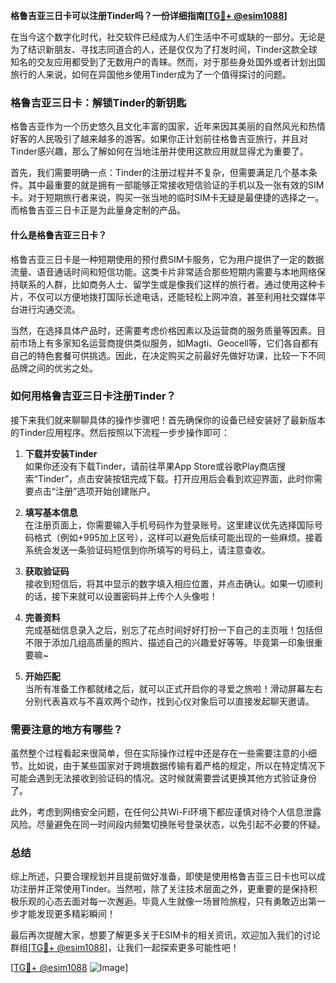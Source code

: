 **格鲁吉亚三日卡可以注册Tinder吗？一份详细指南[[TG💪+ @esim1088](https://t.me/s/esim1088)]**

在当今这个数字化时代，社交软件已经成为人们生活中不可或缺的一部分。无论是为了结识新朋友、寻找志同道合的人，还是仅仅为了打发时间，Tinder这款全球知名的交友应用都受到了无数用户的青睐。然而，对于那些身处国外或者计划出国旅行的人来说，如何在异国他乡使用Tinder成为了一个值得探讨的问题。

### 格鲁吉亚三日卡：解锁Tinder的新钥匙

格鲁吉亚作为一个历史悠久且文化丰富的国家，近年来因其美丽的自然风光和热情好客的人民吸引了越来越多的游客。如果你正计划前往格鲁吉亚旅行，并且对Tinder感兴趣，那么了解如何在当地注册并使用这款应用就显得尤为重要了。

首先，我们需要明确一点：Tinder的注册过程并不复杂，但需要满足几个基本条件。其中最重要的就是拥有一部能够正常接收短信验证的手机以及一张有效的SIM卡。对于短期旅行者来说，购买一张当地的临时SIM卡无疑是最便捷的选择之一。而格鲁吉亚三日卡正是为此量身定制的产品。

#### 什么是格鲁吉亚三日卡？

格鲁吉亚三日卡是一种短期使用的预付费SIM卡服务，它为用户提供了一定的数据流量、语音通话时间和短信功能。这类卡片非常适合那些短期内需要与本地网络保持联系的人群，比如商务人士、留学生或是像我们这样的旅行者。通过使用这种卡片，不仅可以方便地拨打国际长途电话，还能轻松上网冲浪，甚至利用社交媒体平台进行沟通交流。

当然，在选择具体产品时，还需要考虑价格因素以及运营商的服务质量等因素。目前市场上有多家知名运营商提供类似服务，如Magti、Geocell等，它们各自都有自己的特色套餐可供挑选。因此，在决定购买之前最好先做好功课，比较一下不同品牌之间的优劣之处。

### 如何用格鲁吉亚三日卡注册Tinder？

接下来我们就来聊聊具体的操作步骤吧！首先确保你的设备已经安装好了最新版本的Tinder应用程序。然后按照以下流程一步步操作即可：

1. **下载并安装Tinder**  
   如果你还没有下载Tinder，请前往苹果App Store或谷歌Play商店搜索“Tinder”，点击安装按钮完成下载。打开应用后会看到欢迎界面，此时你需要点击“注册”选项开始创建账户。

2. **填写基本信息**  
   在注册页面上，你需要输入手机号码作为登录账号。这里建议优先选择国际号码格式（例如+995加上区号），这样可以避免后续可能出现的一些麻烦。接着系统会发送一条验证码短信到你所填写的号码上，请注意查收。

3. **获取验证码**  
   接收到短信后，将其中显示的数字填入相应位置，并点击确认。如果一切顺利的话，接下来就可以设置密码并上传个人头像啦！

4. **完善资料**  
   完成基础信息录入之后，别忘了花点时间好好打扮一下自己的主页哦！包括但不限于添加几组高质量的照片、描述自己的兴趣爱好等等。毕竟第一印象很重要嘛~

5. **开始匹配**  
   当所有准备工作都就绪之后，就可以正式开启你的寻爱之旅啦！滑动屏幕左右分别代表喜欢与不喜欢两个动作，找到心仪对象后可以直接发起聊天邀请。

### 需要注意的地方有哪些？

虽然整个过程看起来很简单，但在实际操作过程中还是存在一些需要注意的小细节。比如说，由于某些国家对于跨境数据传输有着严格的规定，所以在特定情况下可能会遇到无法接收到验证码的情况。这时候就需要尝试更换其他方式验证身份了。

此外，考虑到网络安全问题，在任何公共Wi-Fi环境下都应谨慎对待个人信息泄露风险。尽量避免在同一时间段内频繁切换账号登录状态，以免引起不必要的怀疑。

### 总结

综上所述，只要合理规划并且提前做好准备，即使是使用格鲁吉亚三日卡也可以成功注册并正常使用Tinder。当然啦，除了关注技术层面之外，更重要的是保持积极乐观的心态去面对每一次邂逅。毕竟人生就像一场冒险旅程，只有勇敢迈出第一步才能发现更多精彩瞬间！

最后再次提醒大家，想要了解更多关于ESIM卡的相关资讯，欢迎加入我们的讨论群组[[TG💪+ @esim1088](https://t.me/s/esim1088)]，让我们一起探索更多可能性吧！

[[TG💪+ @esim1088](https://t.me/s/esim1088) ![Image](https://i.postimg.cc/4NQfJmqS/Snipaste-2025-05-13-00-14-12.png)]